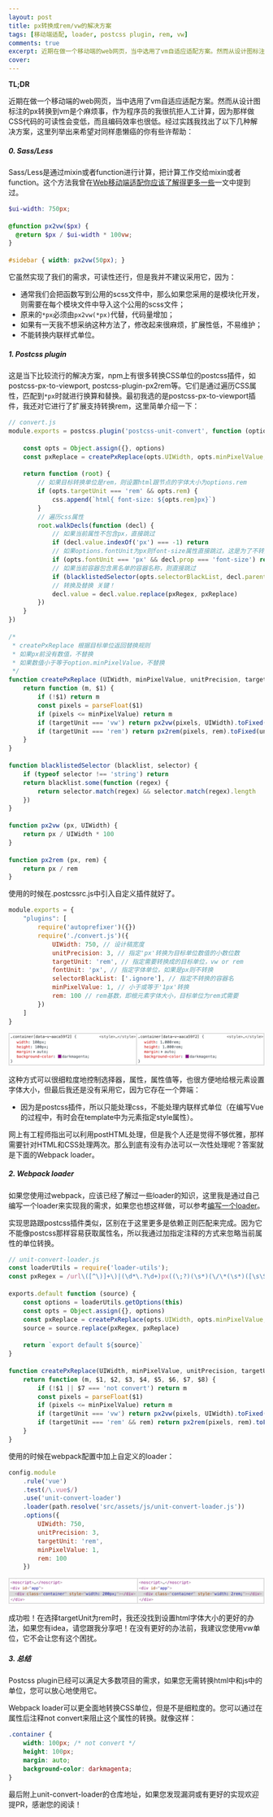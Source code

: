 ```yaml
---
layout: post
title: px转换成rem/vw的解决方案
tags: [移动端适配, loader, postcss plugin, rem, vw]
comments: true
excerpt: 近期在做一个移动端的web网页，当中选用了vm自适应适配方案。然而从设计图标注的px转换到vm是个麻烦事，作为程序员的我很抗拒人工计算，因为那样做CSS代码的可读性会变低，而且编码效率也很低。
cover: 
---
```



**TL;DR**

近期在做一个移动端的web网页，当中选用了vm自适应适配方案。然而从设计图标注的px转换到vm是个麻烦事，作为程序员的我很抗拒人工计算，因为那样做CSS代码的可读性会变低，而且编码效率也很低。经过实践我找出了以下几种解决方案，这里列举出来希望对同样患懒癌的你有些许帮助：

##### 0. Sass/Less

Sass/Less是通过mixin或者function进行计算，把计算工作交给mixin或者function。这个方法我曾在[Web移动端适配你应该了解得更多一些](https://cassieran.github.io/you-should-know-more-if-you-being-a-webapp-developer/)一文中提到过。

```scss
$ui-width: 750px;

@function px2vw($px) {
  @return $px / $ui-width * 100vw;
}

#sidebar { width: px2vw(50px); }
```

它虽然实现了我们的需求，可读性还行，但是我并不建议采用它，因为：

- 通常我们会把函数写到公用的scss文件中，那么如果您采用的是模块化开发，则需要在每个模块文件中导入这个公用的scss文件；
- 原来的`*px`必须由`px2vw(*px)`代替，代码量增加；
- 如果有一天我不想采纳这种方法了，修改起来很麻烦，扩展性低，不易维护；
- 不能转换内联样式单位。

##### 1. Postcss plugin

这是当下比较流行的解决方案，npm上有很多转换CSS单位的postcss插件，如postcss-px-to-viewport, postcss-plugin-px2rem等。它们是通过遍历CSS属性，匹配到`*px`时就进行换算和替换。最初我选的是postcss-px-to-viewport插件，我还对它进行了扩展支持转换rem，这里简单介绍一下：

```javascript
// convert.js
module.exports = postcss.plugin('postcss-unit-convert', function (options) {

    const opts = Object.assign({}, options)
    const pxReplace = createPxReplace(opts.UIWidth, opts.minPixelValue, opts.unitPrecision, opts.targetUnit, opts.rem)

    return function (root) {
        // 如果目标转换单位是rem，则设置html跟节点的字体大小为options.rem
        if (opts.targetUnit === 'rem' && opts.rem) {
            css.append(`html{ font-size: ${opts.rem}px}`) 
        }
        // 遍历css属性
        root.walkDecls(function (decl) { 
            // 如果当前属性不包含px，直接跳过
            if (decl.value.indexOf('px') === -1) return 
            // 如果options.fontUnit为px则font-size属性直接跳过，这是为了不转换font-size的单位
            if (opts.fontUnit === 'px' && decl.prop === 'font-size') return 
            // 如果当前容器包含黑名单的容器名称，则直接跳过
            if (blacklistedSelector(opts.selectorBlackList, decl.parent.selector)) return 
            // 转换及替换 关键！
            decl.value = decl.value.replace(pxRegex, pxReplace) 
        })
    }
})

/*
 * createPxReplace 根据目标单位返回替换规则
 * 如果px前没有数值，不替换
 * 如果数值小于等于option.minPixelValue，不替换
 */
function createPxReplace (UIWidth, minPixelValue, unitPrecision, targetUnit, rem) {
    return function (m, $1) {
        if (!$1) return m
        const pixels = parseFloat($1)
        if (pixels <= minPixelValue) return m
        if (targetUnit === 'vw') return px2vw(pixels, UIWidth).toFixed(unitPrecision) + targetUnit
        if (targetUnit === 'rem') return px2rem(pixels, rem).toFixed(unitPrecision) + targetUnit
    }
}

function blacklistedSelector (blacklist, selector) {
    if (typeof selector !== 'string') return
    return blacklist.some(function (regex) {
        return selector.match(regex) && selector.match(regex).length
    })
}

function px2vw (px, UIWidth) {
    return px / UIWidth * 100
}

function px2rem (px, rem) {
    return px / rem
}
```

使用的时候在.postcssrc.js中引入自定义插件就好了。

```javascript
module.exports = {
    "plugins": [
        require('autoprefixer')({})
        require('./convert.js')({
            UIWidth: 750, // 设计稿宽度
            unitPrecision: 3, // 指定'px'转换为目标单位数值的小数位数
            targetUnit: 'rem', // 指定需要转换成的目标单位，vw or rem
            fontUnit: 'px', // 指定字体单位，如果是px则不转换
            selectorBlackList: ['.ignore'], // 指定不转换的容器名
            minPixelValue: 1, // 小于或等于'1px'转换
            rem: 100 // rem基数，即根元素字体大小，目标单位为rem式需要
        })
    ]
}
```

![convert_postcss](/images/convert_postcss.png)

这种方式可以很细粒度地控制选择器，属性，属性值等，也很方便地给根元素设置字体大小，但最后我还是没有采用它，因为它存在一个弊端：

- 因为是postcss插件，所以只能处理css，不能处理内联样式单位（在编写Vue的过程中，有时会在template中为元素指定style属性）。

网上有工程师指出可以利用postHTML处理，但是我个人还是觉得不够优雅，那样需要针对HTML和CSS处理两次。那么到底有没有办法可以一次性处理呢？答案就是下面的Webpack loader。

##### 2. Webpack loader

如果您使用过webpack，应该已经了解过一些loader的知识，这里我是通过自己编写一个loader来实现我的需求，如果您也想这样做，可以参考[编写一个loader](https://webpack.docschina.org/contribute/writing-a-loader/)。

实现思路跟postcss插件类似，区别在于这里更多是依赖正则匹配来完成。因为它不能像postcss那样容易获取属性名，所以我通过加指定注释的方式来忽略当前属性的单位转换。

```js
// unit-convert-loader.js
const loaderUtils = require('loader-utils');
const pxRegex = /url\([^\)]+\)|(\d*\.?\d+)px((\;?)(\s*)(\/\*(\s*)([\s\S]*)(\s*)\*\/))?/ig

exports.default function (source) {
    const options = loaderUtils.getOptions(this)
    const opts = Object.assign({}, options)
    const pxReplace = createPxReplace(opts.UIWidth, opts.minPixelValue, opts.unitPrecision, opts.targetUnit, opts.rem)
    source = source.replace(pxRegex, pxReplace)

    return `export default ${source}`
}

function createPxReplace(UIWidth, minPixelValue, unitPrecision, targetUnit, rem) {
    return function (m, $1, $2, $3, $4, $5, $6, $7, $8) {
        if (!$1 || $7 === 'not convert') return m
        const pixels = parseFloat($1)
        if (pixels <= minPixelValue) return m
        if (targetUnit === 'vw') return px2vw(pixels, UIWidth).toFixed(unitPrecision) + targetUnit
        if (targetUnit === 'rem' && rem) return px2rem(pixels, rem).toFixed(unitPrecision) + targetUnit
    }
}
```

使用的时候在webpack配置中加上自定义的loader：

```javascript
config.module
    .rule('vue')
    .test(/\.vue$/)
    .use('unit-convert-loader')
    .loader(path.resolve('src/assets/js/unit-convert-loader.js'))
    .options({
        UIWidth: 750,
        unitPrecision: 3,
        targetUnit: 'rem',
        minPixelValue: 1,
        rem: 100
    })
```

![convert_loader](/images/convert_loader.png)

成功啦！在选择targetUnit为rem时，我还没找到设置html字体大小的更好的办法，如果您有idea，请您跟我分享吧！在没有更好的办法前，我建议您使用vw单位，它不会让您有这个困扰。

##### 3. 总结

Postcss plugin已经可以满足大多数项目的需求，如果您无需转换html中和js中的单位，您可以放心地使用它。

Webpack loader可以更全面地转换CSS单位，但是不是细粒度的。您可以通过在属性后注释not convert来阻止这个属性的转换。就像这样：

```css
.container {
    width: 100px; /* not convert */
    height: 100px;
    margin: auto;
    background-color: darkmagenta;
}
```

最后附上unit-convert-loader的仓库地址，如果您发现漏洞或有更好的实现欢迎提PR，感谢您的阅读！
